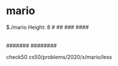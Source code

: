 # mario
$./mario 
Height: 8 
       #
      ##
     ###
    ####
   #####
  ######
 #######
######## 

check50 cs50/problems/2020/x/mario/less
